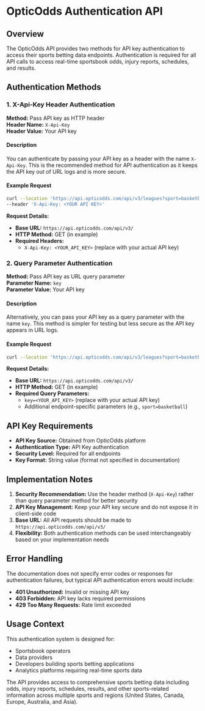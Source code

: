 # OpticOdds Authentication API

## Overview

The OpticOdds API provides two methods for API key authentication to access their sports betting data endpoints. Authentication is required for all API calls to access real-time sportsbook odds, injury reports, schedules, and results.

## Authentication Methods

### 1. X-Api-Key Header Authentication

**Method:** Pass API key as HTTP header  
**Header Name:** `X-Api-Key`  
**Header Value:** Your API key

#### Description
You can authenticate by passing your API key as a header with the name `X-Api-Key`. This is the recommended method for API authentication as it keeps the API key out of URL logs and is more secure.

#### Example Request
```bash
curl --location 'https://api.opticodds.com/api/v3/leagues?sport=basketball' \
--header 'X-Api-Key: <YOUR API KEY>'
```

**Request Details:**
- **Base URL:** `https://api.opticodds.com/api/v3/`
- **HTTP Method:** GET (in example)
- **Required Headers:**
  - `X-Api-Key: <YOUR_API_KEY>` (replace with your actual API key)

### 2. Query Parameter Authentication

**Method:** Pass API key as URL query parameter  
**Parameter Name:** `key`  
**Parameter Value:** Your API key

#### Description
Alternatively, you can pass your API key as a query parameter with the name `key`. This method is simpler for testing but less secure as the API key appears in URL logs.

#### Example Request
```bash
curl --location 'https://api.opticodds.com/api/v3/leagues?sport=basketball&key=<YOUR API KEY>'
```

**Request Details:**
- **Base URL:** `https://api.opticodds.com/api/v3/`
- **HTTP Method:** GET (in example)
- **Required Query Parameters:**
  - `key=<YOUR_API_KEY>` (replace with your actual API key)
  - Additional endpoint-specific parameters (e.g., `sport=basketball`)

## API Key Requirements

- **API Key Source:** Obtained from OpticOdds platform
- **Authentication Type:** API Key authentication
- **Security Level:** Required for all endpoints
- **Key Format:** String value (format not specified in documentation)

## Implementation Notes

1. **Security Recommendation:** Use the header method (`X-Api-Key`) rather than query parameter method for better security
2. **API Key Management:** Keep your API key secure and do not expose it in client-side code
3. **Base URL:** All API requests should be made to `https://api.opticodds.com/api/v3/`
4. **Flexibility:** Both authentication methods can be used interchangeably based on your implementation needs

## Error Handling

The documentation does not specify error codes or responses for authentication failures, but typical API authentication errors would include:

- **401 Unauthorized:** Invalid or missing API key
- **403 Forbidden:** API key lacks required permissions
- **429 Too Many Requests:** Rate limit exceeded

## Usage Context

This authentication system is designed for:
- Sportsbook operators
- Data providers  
- Developers building sports betting applications
- Analytics platforms requiring real-time sports data

The API provides access to comprehensive sports betting data including odds, injury reports, schedules, results, and other sports-related information across multiple sports and regions (United States, Canada, Europe, Australia, and Asia).